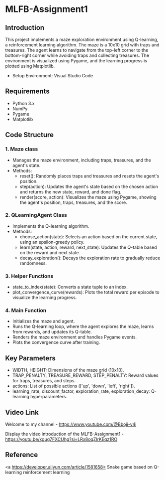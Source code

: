 # MLFB-Assignment1

## Introduction

  This project implements a maze exploration environment using Q-learning, a reinforcement learning algorithm. The maze is a 10x10 grid with traps and treasures. The agent learns to navigate from the top-left corner to the bottom-right corner while avoiding traps and collecting treasures. The environment is visualized using Pygame, and the learning progress is plotted using Matplotlib.

* Setup Environment: Visual Studio Code
## Requirements
* Python 3.x
* NumPy
* Pygame
* Matplotlib
## Code Structure
### 1. Maze class
  * Manages the maze environment, including traps, treasures, and the agent's state.
  * Methods:
    - reset(): Randomly places traps and treasures and resets the agent's position.
    - step(action): Updates the agent's state based on the chosen action and returns the new state, reward, and done flag.
    - render(score, action): Visualizes the maze using Pygame, showing the agent's position, traps, treasures, and the score.
### 2. QLearningAgent Class
* Implements the Q-learning algorithm.
* Methods:
  - choose_action(state): Selects an action based on the current state, using an epsilon-greedy policy.
  - learn(state, action, reward, next_state): Updates the Q-table based on the reward and next state.
  - decay_exploration(): Decays the exploration rate to gradually reduce randomness.
### 3. Helper Functions
* state_to_index(state): Converts a state tuple to an index.
* plot_convergence_curve(rewards): Plots the total reward per episode to visualize the learning progress.
### 4. Main Function
* Initializes the maze and agent.
* Runs the Q-learning loop, where the agent explores the maze, learns from rewards, and updates its Q-table.
* Renders the maze environment and handles Pygame events.
* Plots the convergence curve after training.
## Key Parameters
* WIDTH, HEIGHT: Dimensions of the maze grid (10x10).
* TRAP_PENALTY, TREASURE_REWARD, STEP_PENALTY: Reward values for traps, treasures, and steps.
* actions: List of possible actions (['up', 'down', 'left', 'right']).
* learning_rate, discount_factor, exploration_rate, exploration_decay: Q-learning hyperparameters.
## Video Link

  Welcome to my channel - https://www.youtube.com/@Bboji-v4j

  Display the video introduction of the MLFB-Assignment1 - [https://youtu.be/xgug7FXCUhg?si=LRx8oqZIrKEqz1RO ](https://youtu.be/5jyAIsQ6V70)

## Reference
  <a https://developer.aliyun.com/article/1581658> Snake game based on Q-learning reinforcement learning </a>
